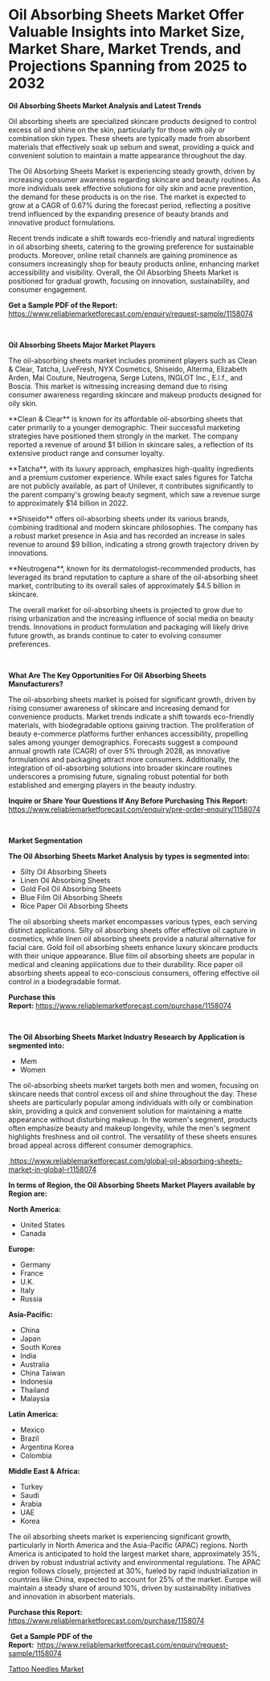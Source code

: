 <p><h1>Oil Absorbing Sheets Market Offer Valuable Insights into Market Size, Market Share, Market Trends, and Projections Spanning from 2025 to 2032</h1></p><p><strong>Oil Absorbing Sheets Market Analysis and Latest Trends</strong></p>
<p><p>Oil absorbing sheets are specialized skincare products designed to control excess oil and shine on the skin, particularly for those with oily or combination skin types. These sheets are typically made from absorbent materials that effectively soak up sebum and sweat, providing a quick and convenient solution to maintain a matte appearance throughout the day. </p><p>The Oil Absorbing Sheets Market is experiencing steady growth, driven by increasing consumer awareness regarding skincare and beauty routines. As more individuals seek effective solutions for oily skin and acne prevention, the demand for these products is on the rise. The market is expected to grow at a CAGR of 0.67% during the forecast period, reflecting a positive trend influenced by the expanding presence of beauty brands and innovative product formulations. </p><p>Recent trends indicate a shift towards eco-friendly and natural ingredients in oil absorbing sheets, catering to the growing preference for sustainable products. Moreover, online retail channels are gaining prominence as consumers increasingly shop for beauty products online, enhancing market accessibility and visibility. Overall, the Oil Absorbing Sheets Market is positioned for gradual growth, focusing on innovation, sustainability, and consumer engagement.</p></p>
<p><strong>Get a Sample PDF of the Report:&nbsp;</strong> <a href="https://www.reliablemarketforecast.com/enquiry/request-sample/1158074?utm_campaign=2393&utm_medium=2&utm_source=Github&utm_content=ia&utm_term=04042025&utm_id=oil-absorbing-sheets">https://www.reliablemarketforecast.com/enquiry/request-sample/1158074</a></p>
<p>&nbsp;</p>
<p><strong>Oil Absorbing Sheets Major Market Players</strong></p>
<p><p>The oil-absorbing sheets market includes prominent players such as Clean & Clear, Tatcha, LiveFresh, NYX Cosmetics, Shiseido, Alterma, Elizabeth Arden, Mai Couture, Neutrogena, Serge Lutens, INGLOT Inc., E.l.f., and Boscia. This market is witnessing increasing demand due to rising consumer awareness regarding skincare and makeup products designed for oily skin.</p><p>**Clean & Clear** is known for its affordable oil-absorbing sheets that cater primarily to a younger demographic. Their successful marketing strategies have positioned them strongly in the market. The company reported a revenue of around $1 billion in skincare sales, a reflection of its extensive product range and consumer loyalty.</p><p>**Tatcha**, with its luxury approach, emphasizes high-quality ingredients and a premium customer experience. While exact sales figures for Tatcha are not publicly available, as part of Unilever, it contributes significantly to the parent company's growing beauty segment, which saw a revenue surge to approximately $14 billion in 2022.</p><p>**Shiseido** offers oil-absorbing sheets under its various brands, combining traditional and modern skincare philosophies. The company has a robust market presence in Asia and has recorded an increase in sales revenue to around $9 billion, indicating a strong growth trajectory driven by innovations.</p><p>**Neutrogena**, known for its dermatologist-recommended products, has leveraged its brand reputation to capture a share of the oil-absorbing sheet market, contributing to its overall sales of approximately $4.5 billion in skincare.</p><p>The overall market for oil-absorbing sheets is projected to grow due to rising urbanization and the increasing influence of social media on beauty trends. Innovations in product formulation and packaging will likely drive future growth, as brands continue to cater to evolving consumer preferences.</p></p>
<p>&nbsp;</p>
<p><strong>What Are The Key Opportunities For Oil Absorbing Sheets Manufacturers?</strong></p>
<p><p>The oil-absorbing sheets market is poised for significant growth, driven by rising consumer awareness of skincare and increasing demand for convenience products. Market trends indicate a shift towards eco-friendly materials, with biodegradable options gaining traction. The proliferation of beauty e-commerce platforms further enhances accessibility, propelling sales among younger demographics. Forecasts suggest a compound annual growth rate (CAGR) of over 5% through 2028, as innovative formulations and packaging attract more consumers. Additionally, the integration of oil-absorbing solutions into broader skincare routines underscores a promising future, signaling robust potential for both established and emerging players in the beauty industry.</p></p>
<p><strong>Inquire or Share Your Questions If Any Before Purchasing This Report:</strong> <a href="https://www.reliablemarketforecast.com/enquiry/pre-order-enquiry/1158074?utm_campaign=2393&utm_medium=2&utm_source=Github&utm_content=ia&utm_term=04042025&utm_id=oil-absorbing-sheets">https://www.reliablemarketforecast.com/enquiry/pre-order-enquiry/1158074</a></p>
<p>&nbsp;</p>
<p><strong>Market Segmentation</strong></p>
<p><strong>The Oil Absorbing Sheets Market Analysis by types is segmented into:</strong></p>
<p><ul><li>Silty Oil Absorbing Sheets</li><li>Linen Oil Absorbing Sheets</li><li>Gold Foil Oil Absorbing Sheets</li><li>Blue Film Oil Absorbing Sheets</li><li>Rice Paper Oil Absorbing Sheets</li></ul></p>
<p><p>The oil absorbing sheets market encompasses various types, each serving distinct applications. Silty oil absorbing sheets offer effective oil capture in cosmetics, while linen oil absorbing sheets provide a natural alternative for facial care. Gold foil oil absorbing sheets enhance luxury skincare products with their unique appearance. Blue film oil absorbing sheets are popular in medical and cleaning applications due to their durability. Rice paper oil absorbing sheets appeal to eco-conscious consumers, offering effective oil control in a biodegradable format.</p></p>
<p><strong>Purchase this Report:&nbsp;</strong><a href="https://www.reliablemarketforecast.com/purchase/1158074?utm_campaign=2393&utm_medium=2&utm_source=Github&utm_content=ia&utm_term=04042025&utm_id=oil-absorbing-sheets">https://www.reliablemarketforecast.com/purchase/1158074</a></p>
<p>&nbsp;</p>
<p><strong>The Oil Absorbing Sheets Market Industry Research by Application is segmented into:</strong></p>
<p><ul><li>Mem</li><li>Women</li></ul></p>
<p><p>The oil-absorbing sheets market targets both men and women, focusing on skincare needs that control excess oil and shine throughout the day. These sheets are particularly popular among individuals with oily or combination skin, providing a quick and convenient solution for maintaining a matte appearance without disturbing makeup. In the women's segment, products often emphasize beauty and makeup longevity, while the men's segment highlights freshness and oil control. The versatility of these sheets ensures broad appeal across different consumer demographics.</p></p>
<p><a href="https://www.reliablemarketforecast.com/global-oil-absorbing-sheets-market-in-global-r1158074?utm_campaign=2393&utm_medium=2&utm_source=Github&utm_content=ia&utm_term=04042025&utm_id=oil-absorbing-sheets">&nbsp;https://www.reliablemarketforecast.com/global-oil-absorbing-sheets-market-in-global-r1158074</a></p>
<p><strong>In terms of Region, the Oil Absorbing Sheets Market Players available by Region are:</strong></p>
<p>
    <p> <strong> North America: </strong>
        <ul>
            <li>United States</li>
            <li>Canada</li>
        </ul>
        </p> 
    <p> <strong> Europe: </strong>
        <ul>
            <li>Germany</li>
            <li>France</li>
            <li>U.K.</li>
            <li>Italy</li>
            <li>Russia</li>
        </ul>
        </p> 
    <p> <strong> Asia-Pacific: </strong>
        <ul>
            <li>China</li>
            <li>Japan</li>
            <li>South Korea</li>
            <li>India</li>
            <li>Australia</li>
            <li>China Taiwan</li>
            <li>Indonesia</li>
            <li>Thailand</li>
            <li>Malaysia</li>
        </ul>
        </p> 
    <p> <strong> Latin America: </strong>
        <ul>
            <li>Mexico</li>
            <li>Brazil</li>
            <li>Argentina Korea</li>
            <li>Colombia</li>
        </ul>
        </p> 
    <p> <strong> Middle East & Africa: </strong>
        <ul>
            <li>Turkey</li>
            <li>Saudi</li>
            <li>Arabia</li>
            <li>UAE</li>
            <li>Korea</li>
        </ul>
    </p>
    </p>
<p><p>The oil absorbing sheets market is experiencing significant growth, particularly in North America and the Asia-Pacific (APAC) regions. North America is anticipated to hold the largest market share, approximately 35%, driven by robust industrial activity and environmental regulations. The APAC region follows closely, projected at 30%, fueled by rapid industrialization in countries like China, expected to account for 25% of the market. Europe will maintain a steady share of around 10%, driven by sustainability initiatives and innovation in absorbent materials.</p></p>
<p><strong>Purchase this Report: </strong><a href="https://www.reliablemarketforecast.com/purchase/1158074?utm_campaign=2393&utm_medium=2&utm_source=Github&utm_content=ia&utm_term=04042025&utm_id=oil-absorbing-sheets">https://www.reliablemarketforecast.com/purchase/1158074</a></p>
<p>&nbsp;<strong>Get a Sample PDF of the Report:&nbsp;&nbsp;</strong><a href="https://www.reliablemarketforecast.com/enquiry/request-sample/1158074?utm_campaign=2393&utm_medium=2&utm_source=Github&utm_content=ia&utm_term=04042025&utm_id=oil-absorbing-sheets">https://www.reliablemarketforecast.com/enquiry/request-sample/1158074</a></p>
<p><strong></strong></p>
<p><p><a href="https://github.com/techerghalim/Market-Research-Report-List-1/blob/main/tattoo-needles-market.md?utm_campaign=2393&utm_medium=2&utm_source=Github&utm_content=ia&utm_term=04042025&utm_id=oil-absorbing-sheets">Tattoo Needles Market</a></p></p>